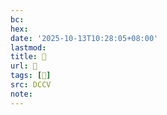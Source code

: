 ```yaml
---
bc:
hex:
date: '2025-10-13T10:28:05+08:00'
lastmod:
title: 􄩭
url: 􄩭
tags: [𥴮]
src: DCCV
note:
---
```

